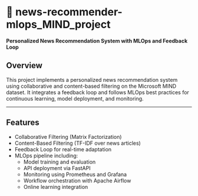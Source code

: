 # 📰 news-recommender-mlops_MIND_project  
**Personalized News Recommendation System with MLOps and Feedback Loop**

## Overview  
This project implements a personalized news recommendation system using collaborative and content-based filtering on the Microsoft MIND dataset. It integrates a feedback loop and follows MLOps best practices for continuous learning, model deployment, and monitoring.

---

## Features  
- Collaborative Filtering (Matrix Factorization)  
- Content-Based Filtering (TF-IDF over news articles)  
- Feedback Loop for real-time adaptation  
- MLOps pipeline including:
  - Model training and evaluation  
  - API deployment via FastAPI  
  - Monitoring using Prometheus and Grafana  
  - Workflow orchestration with Apache Airflow  
  - Online learning integration
